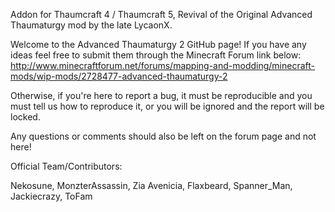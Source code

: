 
Addon for Thaumcraft 4 / Thaumcraft 5, Revival of the Original Advanced Thaumaturgy mod by the late LycaonX.

Welcome to the Advanced Thaumaturgy 2 GitHub page! If you have any ideas feel free to submit them through the Minecraft Forum link below:
http://www.minecraftforum.net/forums/mapping-and-modding/minecraft-mods/wip-mods/2728477-advanced-thaumaturgy-2

Otherwise, if you're here to report a bug, it must be reproducible and you must tell us how to reproduce it, or you will be ignored and the report will be locked.

Any questions or comments should also be left on the forum page and not here!

Official Team/Contributors:

Nekosune,
MonzterAssassin,
Zia Avenicia,
Flaxbeard,
Spanner_Man,
Jackiecrazy,
ToFam

